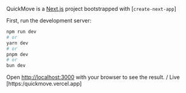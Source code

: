 QuickMove is a [Next.js](https://nextjs.org/) project bootstrapped with [`create-next-app`]

First, run the development server:

```bash
npm run dev
# or
yarn dev
# or
pnpm dev
# or
bun dev
```

Open [http://localhost:3000](http://localhost:3000) with your browser to see the result.
/
Live [https:/quickmove.vercel.app]
